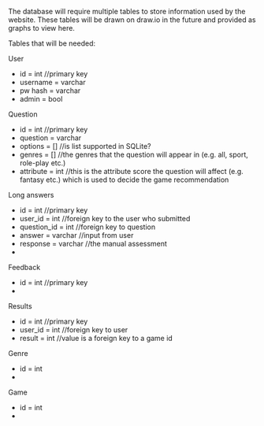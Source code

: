 The database will require multiple tables to store information used by the website. These tables will be drawn on draw.io in 
the future and provided as graphs to view here.

Tables that will be needed:

User
- id = int            //primary key
- username = varchar
- pw hash = varchar
- admin = bool

Question 
- id = int            //primary key
- question = varchar
- options = []        //is list supported in SQLite?
- genres = []         //the genres that the question will appear in (e.g. all, sport, role-play etc.)
- attribute = int     //this is the attribute score the question will affect (e.g. fantasy etc.) which is used to decide the game recommendation


Long answers 
- id = int            //primary key
- user_id = int       //foreign key to the user who submitted 
- question_id = int   //foreign key to question
- answer = varchar    //input from user
- response = varchar  //the manual assessment 
- 


Feedback 
- id = int            //primary key
- 


Results 
- id = int            //primary key
- user_id = int       //foreign key to user
- result = int        //value is a foreign key to a game id


Genre
- id = int
- 


Game
- id = int
-







